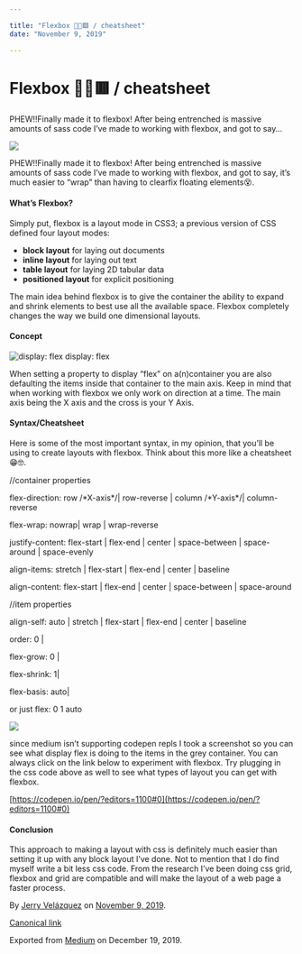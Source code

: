 ```yaml
---

title: "Flexbox 💪🏼🟥 / cheatsheet"
date: "November 9, 2019"

---
```

# Flexbox 💪🏼🟥 / cheatsheet

PHEW!!Finally made it to flexbox! After being entrenched is massive amounts of sass code I’ve made to working with flexbox, and got to say…

![](https://cdn-images-1.medium.com/max/800/0*ypKQrcnWi_jiZulq.png)

PHEW!!Finally made it to flexbox! After being entrenched is massive amounts of sass code I’ve made to working with flexbox, and got to say, it’s much easier to “wrap” than having to clearfix floating elements😵.

#### What’s Flexbox?

Simply put, flexbox is a layout mode in CSS3; a previous version of CSS defined four layout modes:

*   **block layout** for laying out documents
*   **inline layout** for laying out text
*   **table layout** for laying 2D tabular data
*   **positioned layout** for explicit positioning

The main idea behind flexbox is to give the container the ability to expand and shrink elements to best use all the available space. Flexbox completely changes the way we build one dimensional layouts.

#### Concept

![display: flex](https://cdn-images-1.medium.com/max/800/0*mimtQsp6DMLguQYD.png)
display: flex

When setting a property to display “flex” on a(n)container you are also defaulting the items inside that container to the main axis. Keep in mind that when working with flexbox we only work on direction at a time. The main axis being the X axis and the cross is your Y Axis.

#### Syntax/Cheatsheet

Here is some of the most important syntax, in my opinion, that you’ll be using to create layouts with flexbox. Think about this more like a cheatsheet😁🤓.

//container properties 

flex-direction: row /\*X-axis\*/| row-reverse | column /\*Y-axis\*/| column-reverse

flex-wrap: nowrap| wrap | wrap-reverse

justify-content: flex-start | flex-end | center | space-between | space-around | space-evenly 

align-items: stretch | flex-start | flex-end | center | baseline

align-content: flex-start | flex-end | center | space-between | space-around

//item properties 

align-self: auto | stretch | flex-start | flex-end | center | baseline

order: 0 | <integer>

flex-grow: 0 | <integer>

flex-shrink: 1| <integer>

flex-basis: auto| <length>

or just flex: 0 1 auto

![](https://cdn-images-1.medium.com/max/800/1*ZZREVSPxe5Ll9U28dF6LPA.png)

since medium isn’t supporting codepen repls I took a screenshot so you can see what display flex is doing to the items in the grey container. You can always click on the link below to experiment with flexbox. Try plugging in the css code above as well to see what types of layout you can get with flexbox.

[https://codepen.io/pen/?editors=1100#0](https://codepen.io/pen/?editors=1100#0)

#### Conclusion

This approach to making a layout with css is definitely much easier than setting it up with any block layout I’ve done. Not to mention that I do find myself write a bit less css code. From the research I’ve been doing css grid, flexbox and grid are compatible and will make the layout of a web page a faster process.

By [Jerry Velázquez](https://medium.com/@jvr572) on [November 9, 2019](https://medium.com/p/3926837589ee).

[Canonical link](https://medium.com/@jvr572/flexbox-cheatsheet-3926837589ee)

Exported from [Medium](https://medium.com) on December 19, 2019.